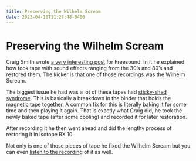 ```yaml
---
title: Preserving the Wilhelm Scream
date: 2023-04-10T11:27:48-0400
---
```

# Preserving the Wilhelm Scream

Craig Smith wrote [a very interesting post](https://blog.freesound.org/?p=1515&utm_source=pocket_saves) for Freesound. In it he explained how took tape with sound effects ranging from the 30’s and 80’s and restored them. The kicker is that one of those recordings was the Wilhelm Scream.

The biggest issue he had was a lot of these tapes had [sticky-shed syndrome](https://en.wikipedia.org/wiki/Sticky-shed_syndrome). This is basically a breakdown in the binder that holds the magnetic tape together. A common fix for this is literally baking it for some time and then playing it again. That is exactly what Craig did, he took the newly baked tape (after some cooling) and recorded it for later restoration.

After recording it he then went ahead and did the lengthy process of restoring it in Isotope RX 10.

Not only is one of those pieces of tape he fixed the Wilhelm Scream but you can even [listen to the recording](https://freesound.org/people/craigsmith/sounds/675810/) of it as well.
